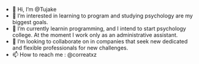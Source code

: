 - 👋 Hi, I’m @Tujake
- 👀 I’m interested in learning to program and studying psychology are my biggest goals.
- 🌱 I’m currently learnin programming, and I intend to start psychology college. At the moment I work only as an administrative assistant.
- 💞️ I’m looking to collaborate on in companies that seek new dedicated and flexible professionals for new challenges.
- 📫 How to reach me : @correatxz

<!---
Tujake/Tujake is a ✨ special ✨ repository because its `README.md` (this file) appears on your GitHub profile.
You can click the Preview link to take a look at your changes.
--->
